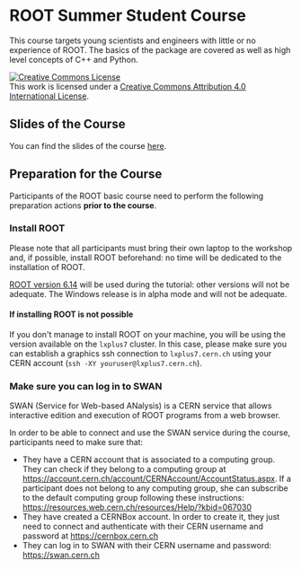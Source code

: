 # ROOT Summer Student Course
This course targets young scientists and engineers with little or no experience of ROOT.
The basics of the package are covered as well as high level concepts of C++ and
Python.

<a rel="license" href="http://creativecommons.org/licenses/by/4.0/"><img alt="Creative Commons License" style="border-width:0" src="https://i.creativecommons.org/l/by/4.0/88x31.png" /></a><br />This work is licensed under a <a rel="license" href="http://creativecommons.org/licenses/by/4.0/">Creative Commons Attribution 4.0 International License</a>.

## Slides of the Course
You can find the slides of the course [here](https://docs.google.com/presentation/d/1gTjM5Jw7maUUEyVONRqza7KpuRVYwHB0jDFG9elgzWY/edit?usp=sharing).

## Preparation for the Course

Participants of the ROOT basic course need to perform the following preparation actions **prior to the course**.

### Install ROOT

Please note that all participants must bring their own laptop to the workshop and, if possible, install ROOT beforehand: no time will be dedicated to the installation of ROOT.

[ROOT version 6.14](https://root.cern.ch/content/release-61400) will be used during the tutorial: other versions will not be adequate. The Windows release is in alpha mode and will not be adequate.

#### If installing ROOT is not possible
If you don't manage to install ROOT on your machine, you will be using the version available on the `lxplus7` cluster. In this case, please make sure you can establish a graphics ssh connection to `lxplus7.cern.ch` using your CERN account (`ssh -XY youruser@lxplus7.cern.ch`).

### Make sure you can log in to SWAN

SWAN (Service for Web-based ANalysis) is a CERN service that allows interactive edition and execution of ROOT programs from a web browser.

In order to be able to connect and use the SWAN service during the course, participants need to make sure that:
* They have a CERN account that is associated to a computing group. They can check if they belong to a computing group at https://account.cern.ch/account/CERNAccount/AccountStatus.aspx. If a participant does not belong to any computing group, she can subscribe to the default computing group following these instructions: https://resources.web.cern.ch/resources/Help/?kbid=067030
* They have created a CERNBox account. In order to create it, they just need to connect and authenticate with their CERN username and password at https://cernbox.cern.ch
* They can log in to SWAN with their CERN username and password: https://swan.cern.ch
